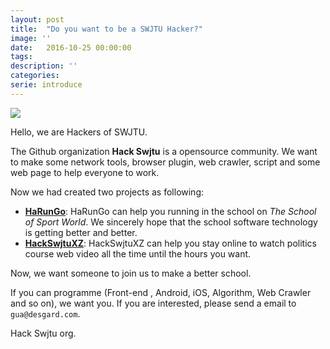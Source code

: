 ```yaml
---
layout: post
title:  "Do you want to be a SWJTU Hacker?"
image: ''
date:   2016-10-25 00:00:00
tags:
description: ''
categories:
serie: introduce
---
```


![](http://ofmxkmiv3.bkt.clouddn.com/logo.png)

Hello, we are Hackers of SWJTU.

The Github organization **Hack Swjtu** is a opensource community. We want to make some network tools, browser plugin, web crawler, script and some web page to help everyone to work.

Now we had created two projects as following:

* **[HaRunGo](https://github.com/HackSwjtu/HackRunningGo-SC)**: HaRunGo can help you running in the school on *The School of Sport World*. We sincerely hope that the school software technology is getting better and better.
* **[HackSwjtuXZ](https://github.com/HackSwjtu/HackSwjtuXZ)**: HackSwjtuXZ can help you stay online to watch politics course web video all the time until the hours you want.

Now, we want someone to join us to make a better school. 

If you can programme (Front-end , Android, iOS, Algorithm, Web Crawler and so on), we want you. If you are interested, please send a email to `gua@desgard.com`.


Hack Swjtu org.
